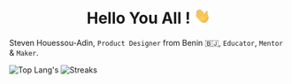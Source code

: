 <h1 align="center"> Hello You All ! <img src = "Assets/wave.gif" width = 30px></h1>

<!--BIO-->
Steven Houessou-Adin, `Product Designer` from Benin 🇧🇯, `Educator`, `Mentor` & `Maker`.

![Top Lang's](https://github-readme-stats.vercel.app/api/top-langs/?username=mrstev3n&layout=default&theme=gotham&hide=html&hide_border=true&card_width=330)
![Streaks](https://github-readme-streak-stats.herokuapp.com/?user=mrstev3n&layout=default&theme=gotham&hide=html&hide_border=true&card_width=330)

